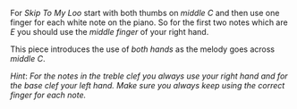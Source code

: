 For *Skip To My Loo* start with both thumbs on *middle C* and then use one finger for each white note on the piano.
So for the first two notes which are *E* you should use the *middle finger* of your right hand.

This piece introduces the use of *both hands* as the melody goes across *middle C*.

*Hint*: _For the notes in the *treble clef* you always use your *right hand*
and for the *base clef* your *left hand*.
Make sure you always keep using the correct finger for each note._
